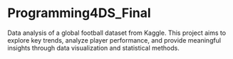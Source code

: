 # Programming4DS_Final
Data analysis of a global football dataset from Kaggle. This project aims to explore key trends, analyze player performance, and provide meaningful insights through data visualization and statistical methods.
